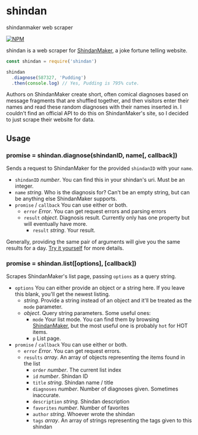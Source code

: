 # shindan
shindanmaker web scraper

[![NPM](https://nodei.co/npm/shindan.png?mini=true)](https://nodei.co/npm/shindan/)

shindan is a web scraper for [ShindanMaker](https://en.shindanmaker.com/), a joke fortune telling website.

```js
const shindan = require('shindan')

shindan
  .diagnose(587327, 'Pudding')
  .then(console.log) // Yes, Pudding is 795% cute.
```

Authors on ShindanMaker create short, often comical diagnoses based on message fragments that are shuffled together, and then visitors enter their names and read these random diagnoses with their names inserted in. I couldn't find an official API to do this on ShindanMaker's site, so I decided to just scrape their website for data.

## Usage
### promise = shindan.diagnose(shindanID, name[, callback])
Sends a request to ShindanMaker for the provided `shindanID` with your `name`.

* `shindanID` *number*. You can find this in your shindan's uri. Must be an integer.
* `name` *string*. Who is the diagnosis for? Can't be an empty string, but can be anything else ShindanMaker supports.
* `promise` / `callback` You can use either or both.
  - `error` *Error*. You can get request errors and parsing errors
  - `result` *object*. Diagnosis result. Currently only has one property but will eventually have more.
    - `result` *string*. Your result.

Generally, providing the same pair of arguments will give you the same results for a day. [Try it yourself](https://en.shindanmaker.com/587458) for more details.

### promise = shindan.list([options], [callback])
Scrapes ShindanMaker's list page, passing `options` as a query string.

* `options` You can either provide an object or a string here. If you leave this blank, you'll get the newest listing.
  - *string*. Provide a string instead of an object and it'll be treated as the `mode` parameter.
  - *object*. Query string parameters. Some useful ones:
    - `mode` Your list mode. You can find them by browsing [ShindanMaker](https://en.shindanmaker.com/c/list), but the most useful one is probably `hot` for HOT items.
    - `p` List page.
* `promise` / `callback` You can use either or both.
  - `error` *Error*. You can get request errors.
  - `results` *array*. An array of objects representing the items found in the list
    - `order` *number*. The current list index
    - `id` *number*. Shindan ID
    - `title` *string*. Shindan name / title
    - `diagnoses` *number*. Number of diagnoses given. Sometimes inaccurate.
    - `description` *string*. Shindan description
    - `favorites` *number*. Number of favorites
    - `author` *string*. Whoever wrote the shindan
    - `tags` *array*. An array of strings representing the tags given to this shindan
